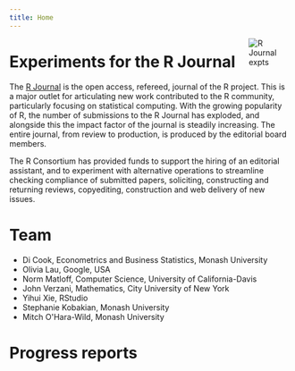 ```yaml
---
title: Home
---
```


[<img src="images/logo.png" style="max-width:15%;min-width:40px;float:right;" alt="R Journal expts" />](https://github.com/RJexpts/pilot)

# Experiments for the R Journal

The [R Journal](https://journal.r-project.org) is the open access, refereed, journal of the R project. This is a major outlet for articulating new work contributed to the R community, particularly focusing on statistical computing. With the growing popularity of R, the number of submissions to the R Journal has exploded, and alongside this the impact factor of the journal is steadily increasing. The entire journal, from review to production, is produced by the editorial board members.

The R Consortium has provided funds to support the hiring of an editorial assistant, and to experiment with alternative operations to streamline checking compliance of submitted papers, soliciting, constructing and returning reviews, copyediting, construction and web delivery of new issues. 

# Team

- Di Cook, Econometrics and Business Statistics, Monash University
- Olivia Lau, Google, USA
- Norm Matloff, Computer Science, University of California-Davis
- John Verzani, Mathematics, City University of New York
- Yihui Xie, RStudio
- Stephanie Kobakian, Monash University
- Mitch O'Hara-Wild, Monash University

# Progress reports
